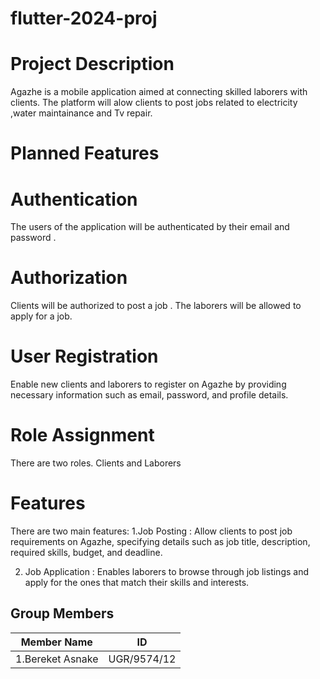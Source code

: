 # flutter-2024-proj

# Project Description
Agazhe is a mobile application aimed at connecting skilled laborers with clients. The platform will alow clients to post jobs related to electricity ,water maintainance and Tv repair.

# Planned Features
# Authentication
The users of the application will be authenticated by their email and password .
# Authorization
Clients will be authorized to post a job .
The laborers will be allowed to apply for a job.
# User Registration
Enable new clients and laborers to register on Agazhe by providing necessary information such as email, password, and profile details.

# Role Assignment
There are two roles. 
Clients and Laborers
# Features
There are two main features:
1.Job Posting : Allow clients to post job requirements on Agazhe, specifying details such as job title, description, required skills, budget, and deadline.

2. Job Application : Enables laborers to browse through job listings and apply for the ones that match their skills and interests.
## Group Members
| Member Name    | ID |
|--------------|:-----:|
| 1.Bereket Asnake | UGR/9574/12 |     
